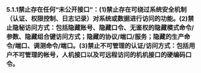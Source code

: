 ### 5.1.1禁止存在任何“未公开接口”：(1)禁止存在可绕过系统安全机制（认证、权限控制、日志记录）对系统或数据进行访问的功能。(2)禁止隐秘访问方式：包括隐藏账号、隐藏口令、无鉴权的隐藏模式命令/参数、隐藏组合键访问方式；隐藏的协议/端口/服务；隐藏的生产命令/端口、调测命令/端口。(3)禁止不可管理的认证/访问方式：包括用户不可管理的帐号，人机接口以及可远程访问的机机接口的硬编码口令。
